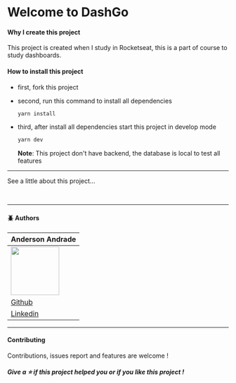 # Welcome to DashGo

#### Why I create this project

This project is created when I study in Rocketseat, this is a part of course to study dashboards.

#### How to install this project

- first, fork this project

- second, run this command to install all dependencies

  ```bash
  yarn install			
  ```

- third, after install all dependencies start this project in develop mode

  ```bash
  yarn dev	
  ```

  **Note**: This project don't have backend, the database is local to test all features

---

See a little about this project...

<img src =" ">

<img src =" ">

---

#### 🪲 Authors

| Anderson Andrade                                             |
| ------------------------------------------------------------ |
| <img src="https://avatars0.githubusercontent.com/u/31743641?s=400&u=b6d9e1c428279846440325b0fae90f4b9c4d1d98&v=4" width="110"> |
| <a href="https://github.com/AndersonAndrad">Github</a>       |
| <a href="https://www.linkedin.com/in/AndersonAndrad/">Linkedin</a> |

----

#### Contributing

Contributions, issues report and features are welcome !

##### Give a ⭐ if this project helped you or if you like this project !
